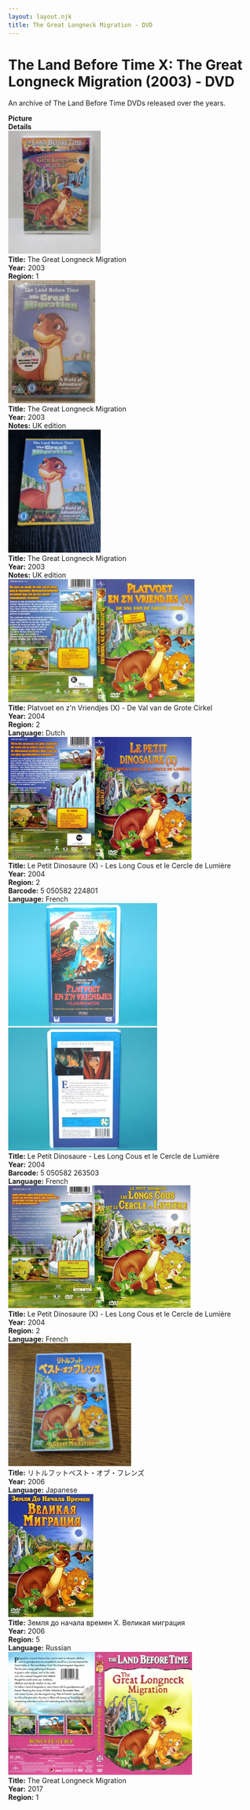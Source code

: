 ```yaml
---
layout: layout.njk
title: The Great Longneck Migration - DVD
---
```


# The Land Before Time X: The Great Longneck Migration (2003) - DVD

An archive of The Land Before Time DVDs released over the years.

<div class="item-table">
  <div class="item-header">
    <div class="item-image"><strong>Picture</strong></div>
    <div class="item-details"><strong>Details</strong></div>
  </div>

  <div class="item-entry">
  <div class="item-image">
    <a href="/images/media/dvd/10/US2003.jpg" data-lightbox="books" data-title="The Great Longneck Migration">
        <div class="img-box">
          <img src="/images/media/dvd/10/US2003.jpg" alt="The Great Longneck Migration" style="height:250px; object-fit:cover;" loading="lazy">
        </div>
      </a>
  </div>
  <div class="item-details">
    <strong>Title:</strong> The Great Longneck Migration<br/>
      <strong>Year:</strong> 2003<br/>
      <strong>Region:</strong> 1<br/>
  </div>
</div>

<div class="item-entry">
  <div class="item-image">
    <a href="/images/media/dvd/10/lbt10-dvd-UK.jpg" data-lightbox="books" data-title="The Great Longneck Migration">
        <div class="img-box">
          <img src="/images/media/dvd/10/lbt10-dvd-UK.jpg" alt="The Great Longneck Migration" style="height:250px; object-fit:cover;" loading="lazy">
        </div>
      </a>
  </div>
  <div class="item-details">
    <strong>Title:</strong> The Great Longneck Migration<br/>
      <strong>Year:</strong> 2003<br/>
      <strong>Notes:</strong> UK edition<br/>
  </div>
</div>

<div class="item-entry">
  <div class="item-image">
    <a href="/images/media/dvd/10/lbt10-dvd-irish.jpg" data-lightbox="books" data-title="The Great Longneck Migration">
        <div class="img-box">
          <img src="/images/media/dvd/10/lbt10-dvd-irish.jpg" alt="The Great Longneck Migration" style="height:250px; object-fit:cover;" loading="lazy">
        </div>
      </a>
  </div>
  <div class="item-details">
    <strong>Title:</strong> The Great Longneck Migration<br/>
      <strong>Year:</strong> 2003<br/>
      <strong>Notes:</strong> UK edition<br/>
  </div>
</div>


<div class="item-entry">
  <div class="item-image">
    <a href="/images/media/dvd/10/platvoet-en-zijn-vriendjes-de-val-van-de-grote-cirkel-dvd-nl.jpg" data-lightbox="books" data-title="Platvoet en z'n Vriendjes (X) - De Val van de Grote Cirkel">
        <div class="img-box">
          <img src="/images/media/dvd/10/platvoet-en-zijn-vriendjes-de-val-van-de-grote-cirkel-dvd-nl.jpg" alt="Platvoet en z'n Vriendjes (X) - De Val van de Grote Cirkel" style="height:250px; object-fit:cover;" loading="lazy">
        </div>
      </a>
  </div>
  <div class="item-details">
    <strong>Title:</strong> Platvoet en z'n Vriendjes (X) - De Val van de Grote Cirkel<br/>
      <strong>Year:</strong> 2004<br/>
      <strong>Region:</strong> 2<br/>
      <strong>Language:</strong> Dutch<br/>
  </div>
</div>

  <div class="item-entry">
  <div class="item-image">
    <a href="/images/media/dvd/10/le-petit-dinosaure-vol-10-les-longs-cous-et-le-cercle-de-la-lumiere-v2-17580709112014_orig.jpg" data-lightbox="books" data-title="Le Petit Dinosaure (X) - Les Long Cous et le Cercle de Lumière">
        <div class="img-box">
          <img src="/images/media/dvd/10/le-petit-dinosaure-vol-10-les-longs-cous-et-le-cercle-de-la-lumiere-v2-17580709112014_orig.jpg" alt="Le Petit Dinosaure (X) - Les Long Cous et le Cercle de Lumière" style="height:250px; object-fit:cover;" loading="lazy">
        </div>
      </a>
  </div>
  <div class="item-details">
    <strong>Title:</strong> Le Petit Dinosaure (X) - Les Long Cous et le Cercle de Lumière<br/>
      <strong>Year:</strong> 2004<br/>
      <strong>Region:</strong> 2<br/>
      <strong>Barcode:</strong> 5 050582 224801<br/>
      <strong>Language:</strong> French<br/>
  </div>
</div>

<div class="item-entry" id="lbt1-nl-vhs-162">
    <div class="item-image">
      <a href="/images/media/vhs/1/lbt1-nl-vhs.jpg" data-lightbox="img" data-title="Le Petit Dinosaure (X) - Les Long Cous et le Cercle de Lumière">
        <div class="img-box">
          <img src="/images/media/vhs/1/lbt1-nl-vhs.jpg" alt="Le Petit Dinosaure (X) - Les Long Cous et le Cercle de Lumière" style="height:250px; object-fit:cover;" loading="lazy"/>
        </div>
      </a>
      <a href="/images/media/vhs/1/lbt1-nl-vhs2.jpg" data-lightbox="img" data-title="Le Petit Dinosaure (X) - Les Long Cous et le Cercle de Lumière">
        <div class="img-box">
          <img src="/images/media/vhs/1/lbt1-nl-vhs2.jpg" alt="Le Petit Dinosaure (X) - Les Long Cous et le Cercle de Lumière" style="height:250px; object-fit:cover;" loading="lazy"/>
        </div>
      </a>
    </div>
    <div class="item-details">
      <strong>Title:</strong> Le Petit Dinosaure - Les Long Cous et le Cercle de Lumière<br/>
      <strong>Year:</strong> 2004<br/>
      <strong>Barcode:</strong> 5 050582 263503<br/>
      <strong>Language:</strong> French<br/>
    </div>
  </div>

<div class="item-entry">
  <div class="item-image">
    <a href="/images/media/dvd/10/le-petit-dinosaure-vol-10-les-longs-cous-et-le-cercle-de-la-lumiere-09184704022007_orig.jpg" data-lightbox="books" data-title="Le Petit Dinosaure (X) - Les Long Cous et le Cercle de Lumière">
        <div class="img-box">
          <img src="/images/media/dvd/10/le-petit-dinosaure-vol-10-les-longs-cous-et-le-cercle-de-la-lumiere-09184704022007_orig.jpg" alt="Le Petit Dinosaure (X) - Les Long Cous et le Cercle de Lumière" style="height:250px; object-fit:cover;" loading="lazy">
        </div>
      </a>
  </div>
  <div class="item-details">
    <strong>Title:</strong> Le Petit Dinosaure (X) - Les Long Cous et le Cercle de Lumière<br/>
      <strong>Year:</strong> 2004<br/>
      <strong>Region:</strong> 2<br/>
      <strong>Language:</strong> French<br/>
  </div>
</div>

  <div class="item-entry" id="lbt10ja2006-32">
    <div class="item-image"
      <a href="/images/media/dvd/10/lbt10ja2006.jpg" data-lightbox="books" data-title="リトルフットベスト・オブ・フレンズ">
        <div class="img-box">
          <img src="/images/media/dvd/10/lbt10ja2006.jpg" alt="リトルフットベスト・オブ・フレンズ" style="height:250px; object-fit:cover;" loading="lazy">
        </div>
      </a>
    </div>
    <div class="item-details">
      <strong>Title:</strong> リトルフットベスト・オブ・フレンズ<br/>
      <strong>Year:</strong> 2006<br/>
      <strong>Language:</strong> Japanese<br/>
    </div>
  </div>

<div class="item-entry">
  <div class="item-image">
    <a href="/images/media/dvd/10/russianlbt10dvd_orig.jpg" data-lightbox="books" data-title="Земля до начала времен X. Великая миграция">
        <div class="img-box">
          <img src="/images/media/dvd/10/russianlbt10dvd_orig.jpg" alt="Земля до начала времен X. Великая миграция" style="height:250px; object-fit:cover;" loading="lazy">
        </div>
      </a>
  </div>
  <div class="item-details">
    <strong>Title:</strong> Земля до начала времен X. Великая миграция<br/>
      <strong>Year:</strong> 2006<br/>
      <strong>Region:</strong> 5<br/>
      <strong>Language:</strong> Russian<br/>
  </div>
</div>

<div class="item-entry">
  <div class="item-image">
    <a href="/images/media/dvd/10/greatlongneckmigrationdvd-2017-r1_orig.jpg" data-lightbox="books" data-title="The Great Longneck Migration">
        <div class="img-box">
          <img src="/images/media/dvd/10/greatlongneckmigrationdvd-2017-r1_orig.jpg" alt="The Great Longneck Migration" style="height:250px; object-fit:cover;" loading="lazy">
        </div>
      </a>
  </div>
  <div class="item-details">
    <strong>Title:</strong> The Great Longneck Migration<br/>
      <strong>Year:</strong> 2017<br/>
      <strong>Region:</strong> 1<br/>
  </div>
</div>



</div>